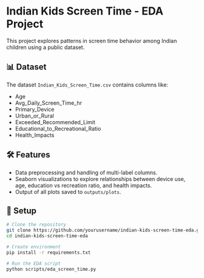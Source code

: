 # Indian Kids Screen Time - EDA Project

This project explores patterns in screen time behavior among Indian children using a public dataset.

## 📊 Dataset
The dataset `Indian_Kids_Screen_Time.csv` contains columns like:
- Age
- Avg_Daily_Screen_Time_hr
- Primary_Device
- Urban_or_Rural
- Exceeded_Recommended_Limit
- Educational_to_Recreational_Ratio
- Health_Impacts

## 🛠️ Features
- Data preprocessing and handling of multi-label columns.
- Seaborn visualizations to explore relationships between device use, age, education vs recreation ratio, and health impacts.
- Output of all plots saved to `outputs/plots`.

## 🔧 Setup

```bash
# Clone the repository
git clone https://github.com/yourusername/indian-kids-screen-time-eda.git
cd indian-kids-screen-time-eda

# Create environment
pip install -r requirements.txt

# Run the EDA script
python scripts/eda_screen_time.py
